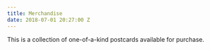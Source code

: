 ```yaml
---
title: Merchandise
date: 2018-07-01 20:27:00 Z
---
```


This is a collection of one-of-a-kind postcards available for purchase. 